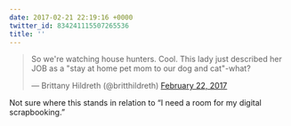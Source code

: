 ```yaml
---
date: 2017-02-21 22:19:16 +0000
twitter_id: 834241115507265536
title: ''
---
```


<blockquote class="twitter-tweet"><p lang="en" dir="ltr">So we&#39;re watching house hunters. Cool. This lady just described her JOB as a &quot;stay at home pet mom to our dog and cat&quot;-what?</p>&mdash; Brittany Hildreth (@britthildreth) <a href="https://twitter.com/britthildreth/status/834237200099377152?ref_src=twsrc%5Etfw">February 22, 2017</a></blockquote>
<script async src="https://platform.twitter.com/widgets.js" charset="utf-8"></script>

Not sure where this stands in relation to “I need a room for my digital scrapbooking.”
